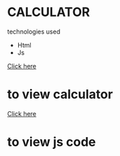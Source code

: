 # CALCULATOR
technologies used
* Html
* Js

[Click here](index.html)
# to view calculator
[Click here](js/script.js)
# to view js code


